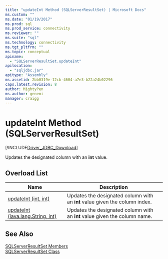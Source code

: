 ```yaml
---
title: "updateInt Method (SQLServerResultSet) | Microsoft Docs"
ms.custom: ""
ms.date: "01/19/2017"
ms.prod: sql
ms.prod_service: connectivity
ms.reviewer: ""
ms.suite: "sql"
ms.technology: connectivity
ms.tgt_pltfrm: ""
ms.topic: conceptual
apiname: 
  - "SQLServerResultSet.updateInt"
apilocation: 
  - "sqljdbc.jar"
apitype: "Assembly"
ms.assetid: 2bb0319e-12cb-4604-a7e3-b22a24b02296
caps.latest.revision: 8
author: MightyPen
ms.author: genemi
manager: craigg
---
```

# updateInt Method (SQLServerResultSet)
[!INCLUDE[Driver_JDBC_Download](../../../includes/driver_jdbc_download.md)]

  Updates the designated column with an **int** value.  
  
## Overload List  
  
|Name|Description|  
|----------|-----------------|  
|[updateInt (int, int)](../../../connect/jdbc/reference/updateint-method-int-int.md)|Updates the designated column with an **int** value given the column index.|  
|[updateInt (java.lang.String, int)](../../../connect/jdbc/reference/updateint-method-java-lang-string-int.md)|Updates the designated column with an **int** value given the column name.|  
  
## See Also  
 [SQLServerResultSet Members](../../../connect/jdbc/reference/sqlserverresultset-members.md)   
 [SQLServerResultSet Class](../../../connect/jdbc/reference/sqlserverresultset-class.md)  
  
  
